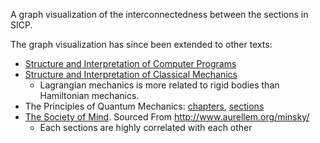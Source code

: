 A graph visualization of the interconnectedness between the sections in SICP.

The graph visualization has since been extended to other texts:
- [Structure and Interpretation of Computer Programs](https://rht.github.io/sicp-graph)
- [Structure and Interpretation of Classical Mechanics](https://rht.github.io/sicp-graph/index.html?type=sicm)
   * Lagrangian mechanics is more related to rigid bodies than Hamiltonian mechanics.
- The Principles of Quantum Mechanics: [chapters](https://rht.github.io/sicp-graph/index.html?type=dirac), [sections](https://rht.github.io/sicp-graph/index.html?type=dirac_sections)
- [The Society of Mind](https://rht.github.io/sicp-graph/index.html?type=som). Sourced From http://www.aurellem.org/minsky/
  * Each sections are highly correlated with each other
